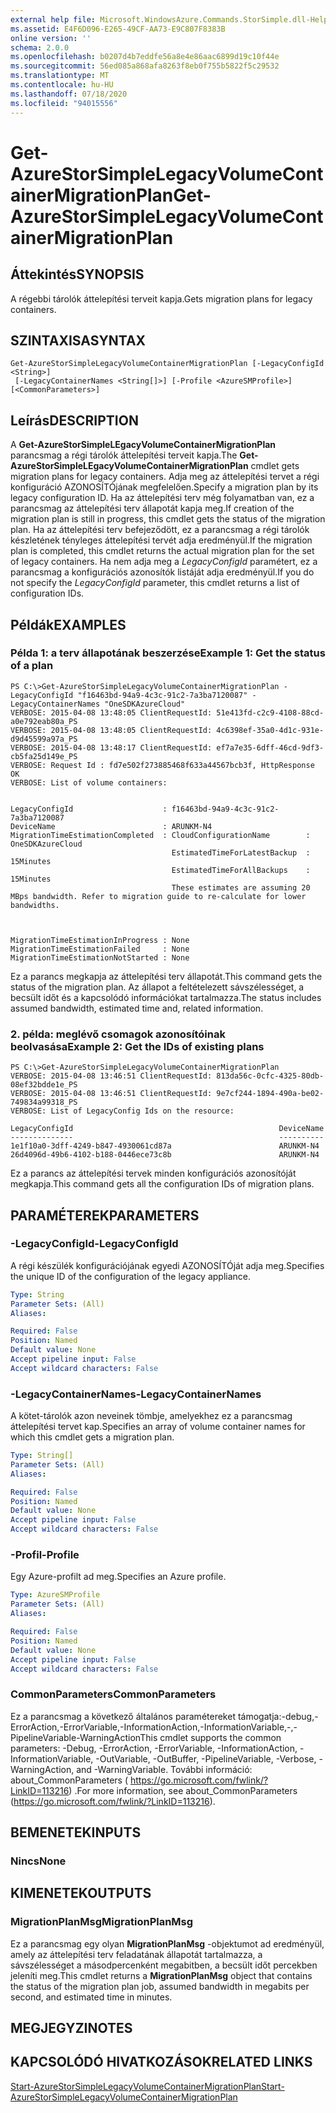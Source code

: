 ```yaml
---
external help file: Microsoft.WindowsAzure.Commands.StorSimple.dll-Help.xml
ms.assetid: E4F6D096-E265-49CF-AA73-E9C807F8383B
online version: ''
schema: 2.0.0
ms.openlocfilehash: b0207d4b7eddfe56a8e4e86aac6899d19c10f44e
ms.sourcegitcommit: 56ed085a868afa8263f8eb0f755b5822f5c29532
ms.translationtype: MT
ms.contentlocale: hu-HU
ms.lasthandoff: 07/18/2020
ms.locfileid: "94015556"
---
```

# <span data-ttu-id="dea92-101">Get-AzureStorSimpleLegacyVolumeContainerMigrationPlan</span><span class="sxs-lookup"><span data-stu-id="dea92-101">Get-AzureStorSimpleLegacyVolumeContainerMigrationPlan</span></span>

## <span data-ttu-id="dea92-102">Áttekintés</span><span class="sxs-lookup"><span data-stu-id="dea92-102">SYNOPSIS</span></span>
<span data-ttu-id="dea92-103">A régebbi tárolók áttelepítési terveit kapja.</span><span class="sxs-lookup"><span data-stu-id="dea92-103">Gets migration plans for legacy containers.</span></span>

## <span data-ttu-id="dea92-104">SZINTAXISA</span><span class="sxs-lookup"><span data-stu-id="dea92-104">SYNTAX</span></span>

```
Get-AzureStorSimpleLegacyVolumeContainerMigrationPlan [-LegacyConfigId <String>]
 [-LegacyContainerNames <String[]>] [-Profile <AzureSMProfile>] [<CommonParameters>]
```

## <span data-ttu-id="dea92-105">Leírás</span><span class="sxs-lookup"><span data-stu-id="dea92-105">DESCRIPTION</span></span>
<span data-ttu-id="dea92-106">A **Get-AzureStorSimpleLEgacyVolumeContainerMigrationPlan** parancsmag a régi tárolók áttelepítési terveit kapja.</span><span class="sxs-lookup"><span data-stu-id="dea92-106">The **Get-AzureStorSimpleLEgacyVolumeContainerMigrationPlan** cmdlet gets migration plans for legacy containers.</span></span>
<span data-ttu-id="dea92-107">Adja meg az áttelepítési tervet a régi konfiguráció AZONOSÍTÓjának megfelelően.</span><span class="sxs-lookup"><span data-stu-id="dea92-107">Specify a migration plan by its legacy configuration ID.</span></span>
<span data-ttu-id="dea92-108">Ha az áttelepítési terv még folyamatban van, ez a parancsmag az áttelepítési terv állapotát kapja meg.</span><span class="sxs-lookup"><span data-stu-id="dea92-108">If creation of the migration plan is still in progress, this cmdlet gets the status of the migration plan.</span></span>
<span data-ttu-id="dea92-109">Ha az áttelepítési terv befejeződött, ez a parancsmag a régi tárolók készletének tényleges áttelepítési tervét adja eredményül.</span><span class="sxs-lookup"><span data-stu-id="dea92-109">If the migration plan is completed, this cmdlet returns the actual migration plan for the set of legacy containers.</span></span>
<span data-ttu-id="dea92-110">Ha nem adja meg a *LegacyConfigId* paramétert, ez a parancsmag a konfigurációs azonosítók listáját adja eredményül.</span><span class="sxs-lookup"><span data-stu-id="dea92-110">If you do not specify the *LegacyConfigId* parameter, this cmdlet returns a list of configuration IDs.</span></span>

## <span data-ttu-id="dea92-111">Példák</span><span class="sxs-lookup"><span data-stu-id="dea92-111">EXAMPLES</span></span>

### <span data-ttu-id="dea92-112">Példa 1: a terv állapotának beszerzése</span><span class="sxs-lookup"><span data-stu-id="dea92-112">Example 1: Get the status of a plan</span></span>
```
PS C:\>Get-AzureStorSimpleLegacyVolumeContainerMigrationPlan -LegacyConfigId "f16463bd-94a9-4c3c-91c2-7a3ba7120087" -LegacyContainerNames "OneSDKAzureCloud"
VERBOSE: 2015-04-08 13:48:05 ClientRequestId: 51e413fd-c2c9-4108-88cd-a0e792eab80a_PS
VERBOSE: 2015-04-08 13:48:05 ClientRequestId: 4c6398ef-35a0-4d1c-931e-d9d45599a97a_PS
VERBOSE: 2015-04-08 13:48:17 ClientRequestId: ef7a7e35-6dff-46cd-9df3-cb5fa25d149e_PS
VERBOSE: Request Id : fd7e502f273885468f633a44567bcb3f, HttpResponse OK
VERBOSE: List of volume containers: 


LegacyConfigId                    : f16463bd-94a9-4c3c-91c2-7a3ba7120087
DeviceName                        : ARUNKM-N4
MigrationTimeEstimationCompleted  : CloudConfigurationName        : OneSDKAzureCloud
                                    EstimatedTimeForLatestBackup  : 15Minutes
                                    EstimatedTimeForAllBackups    : 15Minutes
                                    These estimates are assuming 20 MBps bandwidth. Refer to migration guide to re-calculate for lower bandwidths. 



MigrationTimeEstimationInProgress : None
MigrationTimeEstimationFailed     : None
MigrationTimeEstimationNotStarted : None
```

<span data-ttu-id="dea92-113">Ez a parancs megkapja az áttelepítési terv állapotát.</span><span class="sxs-lookup"><span data-stu-id="dea92-113">This command gets the status of the migration plan.</span></span>
<span data-ttu-id="dea92-114">Az állapot a feltételezett sávszélességet, a becsült időt és a kapcsolódó információkat tartalmazza.</span><span class="sxs-lookup"><span data-stu-id="dea92-114">The status includes assumed bandwidth, estimated time and, related information.</span></span>

### <span data-ttu-id="dea92-115">2. példa: meglévő csomagok azonosítóinak beolvasása</span><span class="sxs-lookup"><span data-stu-id="dea92-115">Example 2: Get the IDs of existing plans</span></span>
```
PS C:\>Get-AzureStorSimpleLegacyVolumeContainerMigrationPlan
VERBOSE: 2015-04-08 13:46:51 ClientRequestId: 813da56c-0cfc-4325-80db-08ef32bdde1e_PS
VERBOSE: 2015-04-08 13:46:51 ClientRequestId: 9e7cf244-1894-490a-be02-749834a99318_PS
VERBOSE: List of LegacyConfig Ids on the resource: 

LegacyConfigId                                              DeviceName
--------------                                              ----------
1e1f10a0-3dff-4249-b847-4930061cd87a                        ARUNKM-N4
26d4096d-49b6-4102-b188-0446ece73c8b                        ARUNKM-N4
```

<span data-ttu-id="dea92-116">Ez a parancs az áttelepítési tervek minden konfigurációs azonosítóját megkapja.</span><span class="sxs-lookup"><span data-stu-id="dea92-116">This command gets all the configuration IDs of migration plans.</span></span>

## <span data-ttu-id="dea92-117">PARAMÉTEREK</span><span class="sxs-lookup"><span data-stu-id="dea92-117">PARAMETERS</span></span>

### <span data-ttu-id="dea92-118">-LegacyConfigId</span><span class="sxs-lookup"><span data-stu-id="dea92-118">-LegacyConfigId</span></span>
<span data-ttu-id="dea92-119">A régi készülék konfigurációjának egyedi AZONOSÍTÓját adja meg.</span><span class="sxs-lookup"><span data-stu-id="dea92-119">Specifies the unique ID of the configuration of the legacy appliance.</span></span>

```yaml
Type: String
Parameter Sets: (All)
Aliases: 

Required: False
Position: Named
Default value: None
Accept pipeline input: False
Accept wildcard characters: False
```

### <span data-ttu-id="dea92-120">-LegacyContainerNames</span><span class="sxs-lookup"><span data-stu-id="dea92-120">-LegacyContainerNames</span></span>
<span data-ttu-id="dea92-121">A kötet-tárolók azon neveinek tömbje, amelyekhez ez a parancsmag áttelepítési tervet kap.</span><span class="sxs-lookup"><span data-stu-id="dea92-121">Specifies an array of volume container names for which this cmdlet gets a migration plan.</span></span>

```yaml
Type: String[]
Parameter Sets: (All)
Aliases: 

Required: False
Position: Named
Default value: None
Accept pipeline input: False
Accept wildcard characters: False
```

### <span data-ttu-id="dea92-122">-Profil</span><span class="sxs-lookup"><span data-stu-id="dea92-122">-Profile</span></span>
<span data-ttu-id="dea92-123">Egy Azure-profilt ad meg.</span><span class="sxs-lookup"><span data-stu-id="dea92-123">Specifies an Azure profile.</span></span>

```yaml
Type: AzureSMProfile
Parameter Sets: (All)
Aliases: 

Required: False
Position: Named
Default value: None
Accept pipeline input: False
Accept wildcard characters: False
```

### <span data-ttu-id="dea92-124">CommonParameters</span><span class="sxs-lookup"><span data-stu-id="dea92-124">CommonParameters</span></span>
<span data-ttu-id="dea92-125">Ez a parancsmag a következő általános paramétereket támogatja:-debug,-ErrorAction,-ErrorVariable,-InformationAction,-InformationVariable,-,-PipelineVariable-WarningAction</span><span class="sxs-lookup"><span data-stu-id="dea92-125">This cmdlet supports the common parameters: -Debug, -ErrorAction, -ErrorVariable, -InformationAction, -InformationVariable, -OutVariable, -OutBuffer, -PipelineVariable, -Verbose, -WarningAction, and -WarningVariable.</span></span> <span data-ttu-id="dea92-126">További információ: about_CommonParameters ( https://go.microsoft.com/fwlink/?LinkID=113216) .</span><span class="sxs-lookup"><span data-stu-id="dea92-126">For more information, see about_CommonParameters (https://go.microsoft.com/fwlink/?LinkID=113216).</span></span>

## <span data-ttu-id="dea92-127">BEMENETEK</span><span class="sxs-lookup"><span data-stu-id="dea92-127">INPUTS</span></span>

### <span data-ttu-id="dea92-128">Nincs</span><span class="sxs-lookup"><span data-stu-id="dea92-128">None</span></span>

## <span data-ttu-id="dea92-129">KIMENETEK</span><span class="sxs-lookup"><span data-stu-id="dea92-129">OUTPUTS</span></span>

### <span data-ttu-id="dea92-130">MigrationPlanMsg</span><span class="sxs-lookup"><span data-stu-id="dea92-130">MigrationPlanMsg</span></span>
<span data-ttu-id="dea92-131">Ez a parancsmag egy olyan **MigrationPlanMsg** -objektumot ad eredményül, amely az áttelepítési terv feladatának állapotát tartalmazza, a sávszélességet a másodpercenként megabitben, a becsült időt percekben jeleníti meg.</span><span class="sxs-lookup"><span data-stu-id="dea92-131">This cmdlet returns a **MigrationPlanMsg** object that contains the status of the migration plan job, assumed bandwidth in megabits per second, and estimated time in minutes.</span></span>

## <span data-ttu-id="dea92-132">MEGJEGYZI</span><span class="sxs-lookup"><span data-stu-id="dea92-132">NOTES</span></span>

## <span data-ttu-id="dea92-133">KAPCSOLÓDÓ HIVATKOZÁSOK</span><span class="sxs-lookup"><span data-stu-id="dea92-133">RELATED LINKS</span></span>

[<span data-ttu-id="dea92-134">Start-AzureStorSimpleLegacyVolumeContainerMigrationPlan</span><span class="sxs-lookup"><span data-stu-id="dea92-134">Start-AzureStorSimpleLegacyVolumeContainerMigrationPlan</span></span>](./Start-AzureStorSimpleLegacyVolumeContainerMigrationPlan.md)


